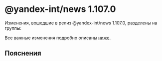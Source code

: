 # @yandex-int/news 1.107.0

<!-- ЧЕЛОВЕЧЕСКОЕ ВСТУПЛЕНИЕ -->

Изменения, вошедшие в релиз @yandex-int/news 1.107.0, разделены на группы:

Все важные изменения подробно описаны [ниже](#Пояснения).

## Пояснения

